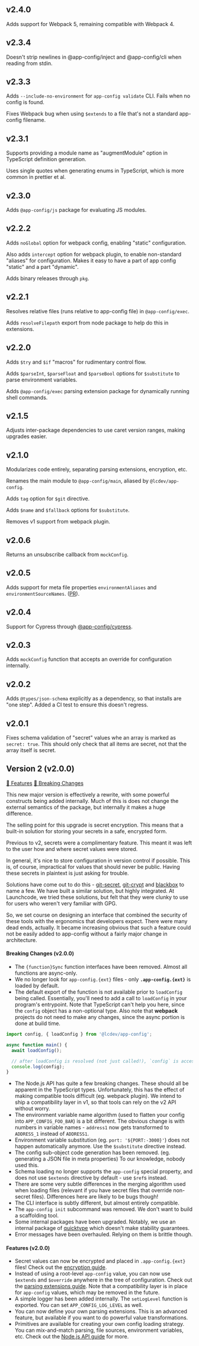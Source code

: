 ## v2.4.0

Adds support for Webpack 5, remaining compatible with Webpack 4.

## v2.3.4

Doesn't strip newlines in @app-config/inject and @app-config/cli when reading from stdin.

## v2.3.3

Adds `--include-no-environment` for `app-config validate` CLI. Fails when no config is found.

Fixes Webpack bug when using `$extends` to a file that's not a standard app-config filename.

## v2.3.1

Supports providing a module name as "augmentModule" option in TypeScript definition generation.

Uses single quotes when generating enums in TypeScript, which is more common in prettier et al.

## v2.3.0

Adds `@app-config/js` package for evaluating JS modules.

## v2.2.2

Adds `noGlobal` option for webpack config, enabling "static" configuration.

Also adds `intercept` option for webpack plugin, to enable non-standard "aliases" for configuration.
Makes it easy to have a part of app config "static" and a part "dynamic".

Adds binary releases through `pkg`.

## v2.2.1

Resolves relative files (runs relative to app-config file) in `@app-config/exec`.

Adds `resolveFilepath` export from node package to help do this in extensions.

## v2.2.0

Adds `$try` and `$if` "macros" for rudimentary control flow.

Adds `$parseInt`, `$parseFloat` and `$parseBool` options for `$substitute` to parse environment variables.

Adds `@app-config/exec` parsing extension package for dynamically running shell commands.

## v2.1.5

Adjusts inter-package dependencies to use caret version ranges, making upgrades easier.

## v2.1.0

Modularizes code entirely, separating parsing extensions, encryption, etc.

Renames the main module to `@app-config/main`, aliased by `@lcdev/app-config`.

Adds `tag` option for `$git` directive.

Adds `$name` and `$fallback` options for `$substitute`.

Removes v1 support from webpack plugin.

## v2.0.6

Returns an unsubscribe callback from `mockConfig`.

## v2.0.5

Adds support for meta file properties `environmentAliases` and `environmentSourceNames`.
([PR](https://github.com/launchcodedev/app-config/pull/98)).

## v2.0.4

Support for Cypress through [@app-config/cypress](https://www.npmjs.com/package/@app-config/cypress).

## v2.0.3

Adds `mockConfig` function that accepts an override for configuration internally.

## v2.0.2

Adds `@types/json-schema` explicitly as a dependency, so that installs are "one step".
Added a CI test to ensure this doesn't regress.

## v2.0.1

Fixes schema validation of "secret" values whe an array is marked as `secret: true`.
This should only check that all items are secret, not that the array itself is secret.

## Version 2 (v2.0.0)

[🎁 Features](#features-v2-0-0) [🔨 Breaking Changes](#breaking-changes-v2-0-0)

This new major version is effectively a rewrite, with some powerful constructs
being added internally. Much of this is does not change the external semantics
of the package, but internally it makes a huge difference.

The selling point for this upgrade is secret encryption. This means that a
built-in solution for storing your secrets in a safe, encrypted form.

Previous to v2, secrets were a complimentary feature. This meant it was left to
the user how and where secret values were stored.

In general, it's nice to store configuration in version control if possible.
This is, of course, impractical for values that should never be public. Having
these secrets in plaintext is just asking for trouble.

Solutions have come out to do this - [git-secret](https://git-secret.io/),
[git-crypt](https://www.agwa.name/projects/git-crypt/) and
[blackbox](https://github.com/StackExchange/blackbox) to name a few.
We have built a similar solution, but highly integrated. At Launchcode, we
tried these solutions, but felt that they were clunky to use for users who
weren't very familiar with GPG.

So, we set course on designing an interface that combined the security of
these tools with the ergonomics that developers expect. There were many dead
ends, actually. It became increasing obvious that such a feature could not
be easily added to app-config without a fairly major change in architecture.

#### Breaking Changes (v2.0.0)

- The `{function}Sync` function interfaces have been removed. Almost all functions are async-only.
- We no longer look for `app-config.{ext}` files - only **`.app-config.{ext}`** is loaded by default.
- The default export of the function is not available prior to `loadConfig` being called.
  Essentially, you'll need to add a call to `loadConfig` in your program's entrypoint.
  Note that TypeScript can't help you here, since the `config` object has a non-optional type.
  Also note that **webpack** projects do not need to make any changes, since the async portion is done at build time.

```typescript
import config, { loadConfig } from '@lcdev/app-config';

async function main() {
  await loadConfig();

  // after loadConfig is resolved (not just called!), `config` is accessible
  console.log(config);
}
```

- The Node.js API has quite a few breaking changes. These should all be apparent in the TypeScript types.
  Unfortunately, this has the effect of making compatible tools difficult (eg. webpack plugin).
  We intend to ship a compatibility layer in v1, so that tools can rely on the v2 API without worry.
- The environment variable name algorithm (used to flatten your config into `APP_CONFIG_FOO_BAR`) is a bit different.
  The obvious change is with numbers in variable names - `address1` now gets transformed to `ADDRESS_1` instead of `ADDRESS1`.
- Environment variable substitution (eg. `port: '${PORT:-3000}'`) does not happen automatically anymore. Use the `$substitute` directive instead.
- The config sub-object code generation has been removed. (eg. generating a JSON file in meta properties) To our knowledge, nobody used this.
- Schema loading no longer supports the `app-config` special property, and does not use `$extends` directive by default - use `$ref`s instead.
- There are some very subtle differences in the merging algorithm used when loading files
  (relevant if you have secret files that override non-secret files).
  Differences here are likely to be bugs though!
- The CLI interface is subtly different, but almost entirely compatible.
- The `app-config init` subcommand was removed. We don't want to build a scaffolding tool.
- Some internal packages have been upgraded. Notably, we use an internal package of [quicktype](https://quicktype.io/)
  which doesn't make stability guarantees.
- Error messages have been overhauled. Relying on them is brittle though.

#### Features (v2.0.0)

- Secret values can now be encrypted and placed in `.app-config.{ext}` files!
  Check out the [encryption guide](/guide/intro/encryption/).
- Instead of using a root-level `app-config` value, you can now use `$extends` and `$override` anywhere in the tree of configuration.
  Check out the [parsing extensions guide](/guide/intro/extensions/).
  Note that a compatibility layer is in place for `app-config` values, which may be removed in the future.
- A simple logger has been added internally. The `setLogLevel` function is exported. You can set `APP_CONFIG_LOG_LEVEL` as well.
- You can now define your own parsing extensions. This is an advanced feature, but available if you want to do powerful value transformations.
- Primitives are available for creating your own config loading strategy. You can mix-and-match parsing, file sources, environment variables, etc.
  Check out the [Node.js API guide](/guide/node/api-reference/) for more.
